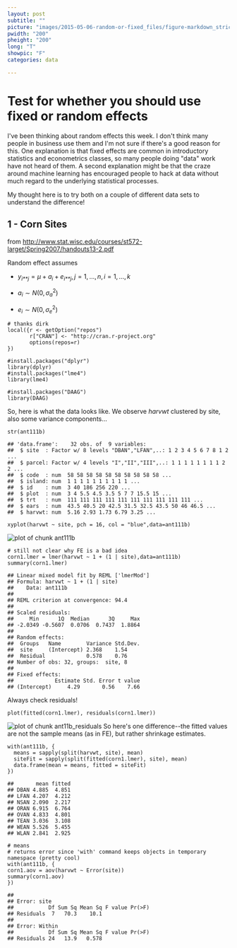 ```yaml
---
layout: post
subtitle: ""
picture: "images/2015-05-06-random-or-fixed_files/figure-markdown_strict/ant111b.png"
pwidth: "200"
pheight: "200"
long: "T"
showpic: "F"
categories: data

---
```


Test for whether you should use fixed or random effects
=======================================================

I've been thinking about random effects this week. I don't think many
people in business use them and I'm not sure if there's a good reason
for this. One explanation is that fixed effects are common in
introductory statistics and econometrics classes, so many people doing
"data" work have not heard of them. A second explanation might be that
the craze around machine learning has encouraged people to hack at data
without much regard to the underlying statistical processes.

My thought here is to try both on a couple of different data sets to
understand the difference!

1 - Corn Sites
--------------

from
<http://www.stat.wisc.edu/courses/st572-larget/Spring2007/handouts13-2.pdf>

Random effect assumes

-   *y*<sub>*i**j*</sub> = *μ* + *a*<sub>*i*</sub> + *e*<sub>*i**j*</sub>, *j* = 1, ..., *n*, *i* = 1, ..., *k*

-   *a*<sub>*i*</sub> ∼ *N*(0, *σ*<sub>*a*</sub><sup>2</sup>)

-   *e*<sub>*i*</sub> ∼ *N*(0, *σ*<sub>*e*</sub><sup>2</sup>)

<!-- -->

    # thanks dirk
    local({r <- getOption("repos")
           r["CRAN"] <- "http://cran.r-project.org" 
           options(repos=r)
    })

    #install.packages("dplyr")
    library(dplyr)
    #install.packages("lme4")
    library(lme4)

    #install.packages("DAAG")
    library(DAAG)

So, here is what the data looks like. We observe *harvwt* clustered by
site, also some variance components...

    str(ant111b)

    ## 'data.frame':    32 obs. of  9 variables:
    ##  $ site  : Factor w/ 8 levels "DBAN","LFAN",..: 1 2 3 4 5 6 7 8 1 2 ...
    ##  $ parcel: Factor w/ 4 levels "I","II","III",..: 1 1 1 1 1 1 1 1 2 2 ...
    ##  $ code  : num  58 58 58 58 58 58 58 58 58 58 ...
    ##  $ island: num  1 1 1 1 1 1 1 1 1 1 ...
    ##  $ id    : num  3 40 186 256 220 ...
    ##  $ plot  : num  3 4 5.5 4.5 3.5 5 7 7 15.5 15 ...
    ##  $ trt   : num  111 111 111 111 111 111 111 111 111 111 ...
    ##  $ ears  : num  43.5 40.5 20 42.5 31.5 32.5 43.5 50 46 46.5 ...
    ##  $ harvwt: num  5.16 2.93 1.73 6.79 3.25 ...

    xyplot(harvwt ~ site, pch = 16, col = "blue",data=ant111b)

![plot of chunk
ant111b](nelsonauner.com/images/2015-05-06-random-or-fixed_files/figure-markdown_strict/ant111b.png)

    # still not clear why FE is a bad idea
    corn1.lmer = lmer(harvwt ~ 1 + (1 | site),data=ant111b)
    summary(corn1.lmer)

    ## Linear mixed model fit by REML ['lmerMod']
    ## Formula: harvwt ~ 1 + (1 | site)
    ##    Data: ant111b
    ## 
    ## REML criterion at convergence: 94.4
    ## 
    ## Scaled residuals: 
    ##     Min      1Q  Median      3Q     Max 
    ## -2.0349 -0.5607  0.0706  0.7437  1.8864 
    ## 
    ## Random effects:
    ##  Groups   Name        Variance Std.Dev.
    ##  site     (Intercept) 2.368    1.54    
    ##  Residual             0.578    0.76    
    ## Number of obs: 32, groups:  site, 8
    ## 
    ## Fixed effects:
    ##             Estimate Std. Error t value
    ## (Intercept)     4.29       0.56    7.66

Always check residuals!

    plot(fitted(corn1.lmer), residuals(corn1.lmer))

![plot of chunk
ant11b\_residuals](nelsonauner.com/images/2015-05-06-random-or-fixed_files/figure-markdown_strict/ant11b_residuals.png)
So here's one difference--the fitted values are not the sample means (as
in FE), but rather shrinkage estimates.

    with(ant111b, {
      means = sapply(split(harvwt, site), mean)
      siteFit = sapply(split(fitted(corn1.lmer), site), mean)
      data.frame(mean = means, fitted = siteFit)
    })

    ##       mean fitted
    ## DBAN 4.885  4.851
    ## LFAN 4.207  4.212
    ## NSAN 2.090  2.217
    ## ORAN 6.915  6.764
    ## OVAN 4.833  4.801
    ## TEAN 3.036  3.108
    ## WEAN 5.526  5.455
    ## WLAN 2.841  2.925

    # means
    # returns error since 'with' command keeps objects in temporary namespace (pretty cool)
    with(ant111b, {
    corn1.aov = aov(harvwt ~ Error(site))
    summary(corn1.aov)
    })

    ## 
    ## Error: site
    ##           Df Sum Sq Mean Sq F value Pr(>F)
    ## Residuals  7   70.3    10.1               
    ## 
    ## Error: Within
    ##           Df Sum Sq Mean Sq F value Pr(>F)
    ## Residuals 24   13.9   0.578
